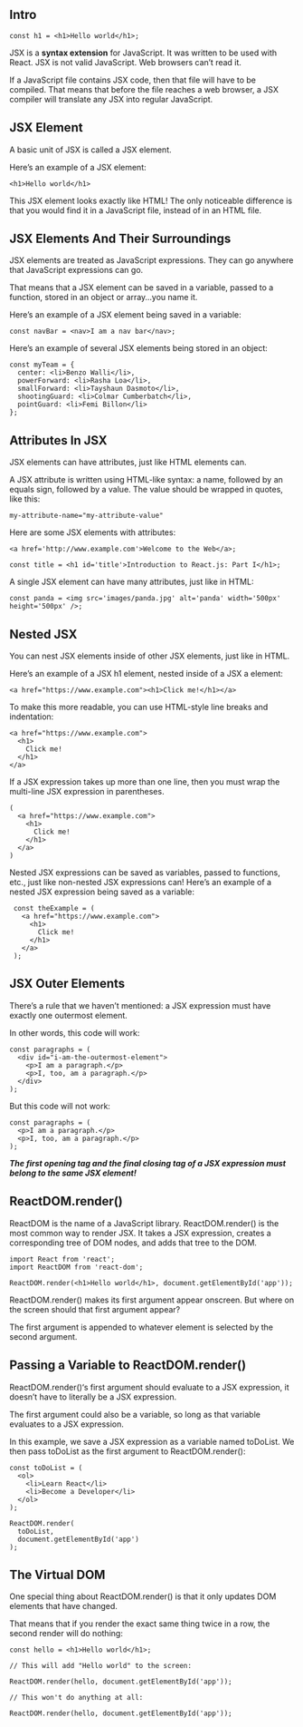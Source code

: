 ## Intro

```
const h1 = <h1>Hello world</h1>;
```

JSX is a **syntax extension** for JavaScript. It was written to be used with React.
JSX is not valid JavaScript. Web browsers can’t read it.

If a JavaScript file contains JSX code, then that file will have to be compiled. That means that before the file reaches a web browser, a JSX compiler will translate any JSX into regular JavaScript.

## JSX Element

A basic unit of JSX is called a JSX element.

Here’s an example of a JSX element:

```
<h1>Hello world</h1>
```
This JSX element looks exactly like HTML! The only noticeable difference is that you would find it in a JavaScript file, instead of in an HTML file.


## JSX Elements And Their Surroundings
JSX elements are treated as JavaScript expressions. They can go anywhere that JavaScript expressions can go.

That means that a JSX element can be saved in a variable, passed to a function, stored in an object or array…you name it.

Here’s an example of a JSX element being saved in a variable:

```
const navBar = <nav>I am a nav bar</nav>;
```
Here’s an example of several JSX elements being stored in an object:

```
const myTeam = {
  center: <li>Benzo Walli</li>,
  powerForward: <li>Rasha Loa</li>,
  smallForward: <li>Tayshaun Dasmoto</li>,
  shootingGuard: <li>Colmar Cumberbatch</li>,
  pointGuard: <li>Femi Billon</li>
};
```


## Attributes In JSX
JSX elements can have attributes, just like HTML elements can.

A JSX attribute is written using HTML-like syntax: a name, followed by an equals sign, followed by a value. The value should be wrapped in quotes, like this:

```
my-attribute-name="my-attribute-value"
```
Here are some JSX elements with attributes:

```
<a href='http://www.example.com'>Welcome to the Web</a>;
 
const title = <h1 id='title'>Introduction to React.js: Part I</h1>; 
```
A single JSX element can have many attributes, just like in HTML:

```
const panda = <img src='images/panda.jpg' alt='panda' width='500px' height='500px' />;
```


## Nested JSX
You can nest JSX elements inside of other JSX elements, just like in HTML.

Here’s an example of a JSX h1 element, nested inside of a JSX a element:

```
<a href="https://www.example.com"><h1>Click me!</h1></a>
```
To make this more readable, you can use HTML-style line breaks and indentation:

```
<a href="https://www.example.com">
  <h1>
    Click me!
  </h1>
</a>
```
If a JSX expression takes up more than one line, then you must wrap the multi-line JSX expression in parentheses.

```
(
  <a href="https://www.example.com">
    <h1>
      Click me!
    </h1>
  </a>
)
```

Nested JSX expressions can be saved as variables, passed to functions, etc., just like non-nested JSX expressions can! Here’s an example of a nested JSX expression being saved as a variable:

```
 const theExample = (
   <a href="https://www.example.com">
     <h1>
       Click me!
     </h1>
   </a>
 );
 ```
 
 ## JSX Outer Elements
There’s a rule that we haven’t mentioned: a JSX expression must have exactly one outermost element.

In other words, this code will work:

```
const paragraphs = (
  <div id="i-am-the-outermost-element">
    <p>I am a paragraph.</p>
    <p>I, too, am a paragraph.</p>
  </div>
);
```

But this code will not work:

```
const paragraphs = (
  <p>I am a paragraph.</p> 
  <p>I, too, am a paragraph.</p>
);
```

***The first opening tag and the final closing tag of a JSX expression must belong to the same JSX element!***


##  ReactDOM.render() 

ReactDOM is the name of a JavaScript library.
ReactDOM.render() is the most common way to render JSX. It takes a JSX expression, creates a corresponding tree of DOM nodes, and adds that tree to the DOM. 

```
import React from 'react';
import ReactDOM from 'react-dom';

ReactDOM.render(<h1>Hello world</h1>, document.getElementById('app'));
```

ReactDOM.render() makes its first argument appear onscreen. But where on the screen should that first argument appear?

The first argument is appended to whatever element is selected by the second argument.

## Passing a Variable to ReactDOM.render()
ReactDOM.render()‘s first argument should evaluate to a JSX expression, it doesn’t have to literally be a JSX expression.

The first argument could also be a variable, so long as that variable evaluates to a JSX expression.

In this example, we save a JSX expression as a variable named toDoList. We then pass toDoList as the first argument to ReactDOM.render():

```
const toDoList = (
  <ol>
    <li>Learn React</li>
    <li>Become a Developer</li>
  </ol>
);
 
ReactDOM.render(
  toDoList, 
  document.getElementById('app')
);
```

## The Virtual DOM
One special thing about ReactDOM.render() is that it only updates DOM elements that have changed.

That means that if you render the exact same thing twice in a row, the second render will do nothing:

```
const hello = <h1>Hello world</h1>;
 
// This will add "Hello world" to the screen:
 
ReactDOM.render(hello, document.getElementById('app'));
 
// This won't do anything at all:
 
ReactDOM.render(hello, document.getElementById('app'));
```
